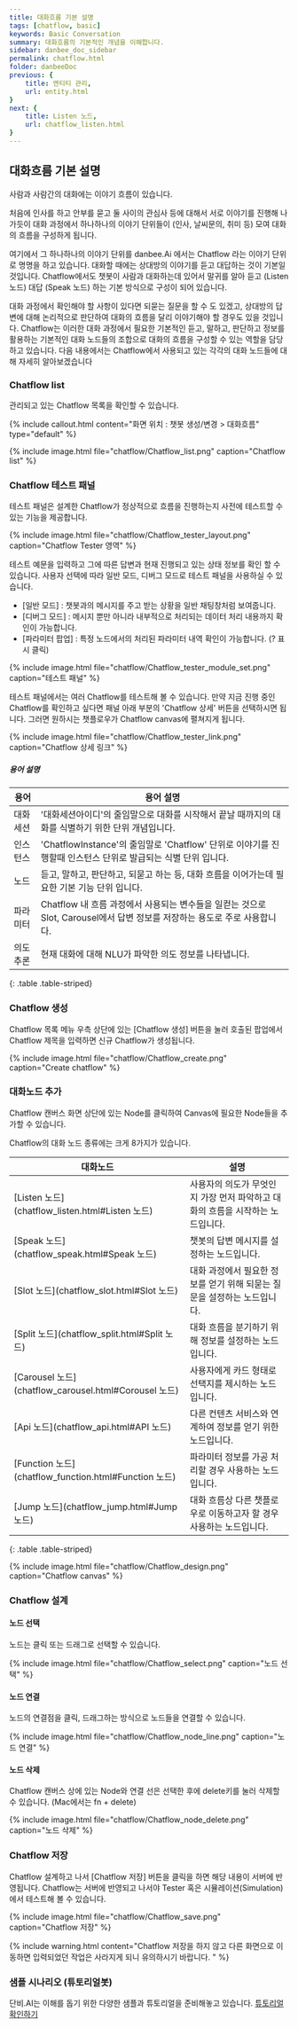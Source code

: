 ```yaml
---
title: 대화흐름 기본 설명 
tags: [chatflow, basic]
keywords: Basic Conversation
summary: 대화흐름의 기본적인 개념을 이해합니다.
sidebar: danbee_doc_sidebar
permalink: chatflow.html
folder: danbeeDoc
previous: {
    title: 엔티티 관리, 
    url: entity.html
}
next: {
    title: Listen 노드,
    url: chatflow_listen.html
}
---
```


## 대화흐름 기본 설명

사람과 사람간의 대화에는 이야기 흐름이 있습니다. 

처음에 인사를 하고 안부를 묻고 둘 사이의 관심사 등에 대해서 서로 이야기를 진행해 나가듯이 대화 과정에서 하나하나의 이야기 단위들이 (인사, 날씨문의, 취미 등) 모여 대화의 흐름을 구성하게 됩니다. 

여기에서 그 하나하나의 이야기 단위를 danbee.Ai 에서는 Chatflow 라는 이야기 단위로 명명을 하고 있습니다. 
대화할 때에는 상대방의 이야기를 듣고 대답하는 것이 기본일 것입니다. Chatflow에서도 챗봇이 사람과 대화하는데 있어서 말귀를 알아 듣고 (Listen 노드) 대답 (Speak 노드) 하는 기본 방식으로 구성이 되어 있습니다. 

대화 과정에서 확인해야 할 사항이 있다면 되묻는 질문을 할 수 도 있겠고, 상대방의 답변에 대해 논리적으로 판단하여 대화의 흐름을 달리 이야기해야 할 경우도 있을 것입니다. 
Chatflow는 이러한 대화 과정에서 필요한 기본적인 듣고, 말하고, 판단하고 정보를 활용하는 기본적인 대화 노드들의 조합으로 대화의 흐름을 구성할 수 있는 역할을 담당하고 있습니다. 
다음 내용에서는 Chatflow에서 사용되고 있는 각각의 대화 노드들에 대해 자세히 알아보겠습니다




### Chatflow list

관리되고 있는 Chatflow 목록을 확인할 수 있습니다.


{% include callout.html content="화면 위치 : 챗봇 생성/변경 > 대화흐름" type="default" %}


{% include image.html file="chatflow/Chatflow_list.png"  caption="Chatflow list" %}


### Chatflow 테스트 패널

테스트 패널은 설계한 Chatflow가 정상적으로 흐름을 진행하는지 사전에 테스트할 수 있는 기능을 제공합니다.

{% include image.html file="chatflow/Chatflow_tester_layout.png"  caption="Chatflow Tester 영역" %}


테스트 예문을 입력하고 그에 따른 답변과 현재 진행되고 있는 상태 정보를 확인 할 수 있습니다.
사용자 선택에 따라 일반 모드, 디버그 모드로 테스트 패널을 사용하실 수 있습니다.

- [일반 모드] : 챗봇과의 메시지를 주고 받는 상황을 일반 채팅창처럼 보여줍니다.
- [디버그 모드] : 메시지 뿐만 아니라 내부적으로 처리되는 데이터 처리 내용까지 확인이 가능합니다. 
- [파라미터 팝업] : 특정 노드에서의 처리된 파라미터 내역 확인이 가능합니다. (? 표시 클릭)

{% include image.html file="chatflow/Chatflow_tester_module_set.png"  caption="테스트 패널" %}



테스트 패널에서는 여러 Chatflow를 테스트해 볼 수 있습니다. 만약 지금 진행 중인 Chatflow를 확인하고 싶다면 패널 아래 부분의 'Chatflow 상세' 버튼을 선택하시면 됩니다. 
그러면 원하시는 챗플로우가 Chatflow canvas에 펼쳐지게 됩니다. 

{% include image.html file="chatflow/Chatflow_tester_link.png"  caption="Chatflow 상세 링크" %}


##### 용어 설명

| 용어 | 용어 설명 | 
|-------------------------|------------------------|
| 대화세션 | '대화세션아이디'의 줄임말으로 대화를 시작해서 끝날 때까지의 대화를 식별하기 위한 단위 개념입니다. |
| 인스턴스 | 'ChatflowInstance'의 줄임말로 'Chatflow' 단위로 이야기를 진행할때 인스턴스 단위로 발급되는 식별 단위 입니다. |
| 노드 | 듣고, 말하고, 판단하고, 되묻고 하는 등, 대화 흐름을 이어가는데 필요한 기본 기능 단위 입니다. |
| 파라미터 | Chatflow 내 흐름 과정에서 사용되는 변수들을 일컫는 것으로 Slot, Carousel에서 답변 정보를 저장하는 용도로 주로 사용합니다.  |
| 의도추론 | 현재 대화에 대해 NLU가 파악한 의도 정보를 나타냅니다. |
{: .table .table-striped}


### Chatflow 생성


Chatflow 목록 메뉴 우측 상단에 있는 [Chatflow 생성] 버튼을 눌러 호출된 팝업에서 Chatflow 제목을 입력하면 신규 Chatflow가 생성됩니다.

{% include image.html file="chatflow/Chatflow_create.png"  caption="Create chatflow" %}


### 대화노드 추가

Chatflow 캔버스 화면 상단에 있는 Node를 클릭하여 Canvas에 필요한 Node들을 추가할 수 있습니다. 

Chatflow의 대화 노드 종류에는 크게 8가지가 있습니다.

| 대화노드 | 설명 | 
|--------|-------|
| [Listen 노드](chatflow_listen.html#Listen 노드) | 사용자의 의도가 무엇인지 가장 먼저 파악하고 대화의 흐름을 시작하는 노드입니다. |
| [Speak 노드](chatflow_speak.html#Speak 노드) | 챗봇의 답변 메시지를 설정하는 노드입니다. |
| [Slot 노드](chatflow_slot.html#Slot 노드) | 대화 과정에서 필요한 정보를 얻기 위해 되묻는 질문을 설정하는 노드입니다. |
| [Split 노드](chatflow_split.html#Split 노드) | 대화 흐름을 분기하기 위해 정보를 설정하는 노드입니다. |
| [Carousel 노드](chatflow_carousel.html#Corousel 노드) | 사용자에게 카드 형태로 선택지를 제시하는 노드입니다. |
| [Api 노드](chatflow_api.html#API 노드) | 다른 컨텐츠 서비스와 연계하여 정보를 얻기 위한 노드입니다. |
| [Function 노드](chatflow_function.html#Function 노드) | 파라미터 정보를 가공 처리할 경우 사용하는 노드입니다. |
| [Jump 노드](chatflow_jump.html#Jump 노드) | 대화 흐름상 다른 챗플로우로 이동하고자 할 경우 사용하는 노드입니다. |
{: .table .table-striped}

{% include image.html file="chatflow/Chatflow_design.png"  caption="Chatflow canvas" %}

### Chatflow 설계


#### 노드 선택

노드는 클릭 또는 드래그로 선택할 수 있습니다. 

{% include image.html file="chatflow/Chatflow_select.png"  caption="노드 선택" %}


#### 노드 연결

노드의 연결점을 클릭, 드래그하는 방식으로 노드들을 연결할 수 있습니다.

{% include image.html file="chatflow/Chatflow_node_line.png"  caption="노드 연결" %}



#### 노드 삭제

Chatflow 캔버스 상에 있는 Node와 연결 선은 선택한 후에 delete키를 눌러 삭제할 수 있습니다. (Mac에서는 fn + delete)

{% include image.html file="chatflow/Chatflow_node_delete.png"  caption="노드 삭제" %}


### Chatflow 저장

Chatflow 설계하고 나서 [Chatflow 저장] 버튼을 클릭을 하면 해당 내용이 서버에 반영됩니다. 
Chatflow는 서버에 반영되고 나서야 Tester 혹은 시뮬레이션(Simulation) 에서 테스트해 볼 수 있습니다.

{% include image.html file="chatflow/Chatflow_save.png"  caption="Chatflow 저장" %}




{% include warning.html content="Chatflow 저장을 하지 않고 다른 화면으로 이동하면 입력되었던 작업은 사라지게 되니 유의하시기 바랍니다. " %}

### 샘플 시나리오 (튜토리얼봇)

단비.AI는 이해를 돕기 위한 다양한 샘플과 튜토리얼을 준비해놓고 있습니다. [튜토리얼 확인하기]()


<!-- 
대화노드를 설명하는데 있어 "야식 주문" 시나리오 샘플로 Chatflow 노드를 배치해 보겠습니다.
먼저 Listen Node를 통해 "야식배달"이라는 의도를 파악(Listen 노드)하고 Slot Node를 통해서 주문할 야식의 종류를 되묻고(Slot 노드) 입력된 답변에 따라서 질문이 분기(Split 노드)된 후 치킨의 종류 혹은 피자사이즈를 되물은(Slot 노드) 뒤 종류나 사이즈에 따라 확인 답변(Speak 노드)을 하는 흐름으로 구성되어 있습니다.

{% include image.html file="chatflow/Chatflow_sample.png"  caption="샘플 시나리오(야식주문)" %}


#### [야식 주문] Listen 설정 화면

야식 주문에 사용할 파라미터들을 설정 합니다. 

- [야식 종류] : type
- [피자 크기] : size
- [양념,후라이드] : cook_type

{% include image.html file="chatflow/Chatflow_sample_listen.png"  caption="'야식주문' 설정 화면" %}


#### [야식종류] Slot 설정 화면

피자와 치킨 중에 어떤 야식을 선택할 것인지 묻는 질문과 파라미터를 설정합니다. 

{% include image.html file="chatflow/Chatflow_sample_slot1.png"  caption="'야식종류' 설정 화면" %}


#### [피자, 치킨?] Split 설정 화면

야식 종류 기준으로 피자주문 대화 흐름을 진행할 것인지, 치킨 주문 대화 흐름을 진행할 것인지 판단합니다. 

{% include image.html file="chatflow/Chatflow_sample_split.png"  caption="'피자, 치킨?' 설정 화면" %}


#### [피자 사이즈는?] Slot 설정 화면

피자 크기를 묻는 질문과 파라미터를 설정합니다. 

{% include image.html file="chatflow/Chatflow_sample_slot_pizza.png"  caption="'피자 사이즈는?' 설정 화면" %}


#### [양념/후라이드?] Slot 설정 화면

양념, 후라이드 선택을 묻는 질문과 파라미터를 설정합니다. 

{% include image.html file="chatflow/Chatflow_sample_slot_chicken.png"  caption="'양념/후라이드?' 설정 화면" %}


#### [역시 피자는~] Speak 설정 화면

선택한 피자와 크기에 대한 답변을 조건별로 설정합니다. 

{% include image.html file="chatflow/Chatflow_sample_speak_pizza.png"  caption="'역시 피자는~' 설정 화면" %}


#### [역시 피자는~] Speak 설정 화면

선택한 치킨에 대한 답변을 조건별로 설정합니다. 

{% include image.html file="chatflow/Chatflow_sample_speak_chicken.png"  caption="'역시 피자는~' 설정 화면" %}


야식주문 시나리오는 '야식 먹고 싶다'라는 이야기에 챗봇이 야식 종류(치킨, 피자)와 그에 따른 선택지(치킨종류, 피자크기)를 묻는 대화가 진행됩니다.

{% include image.html file="chatflow/Chatflow_sample_test.png"  caption="야식주문 치킨 선택 결과" %}

{% include image.html file="chatflow/Chatflow_sample_test2.png"  caption="야식주문 피자 선택 결과" %}
  -->
